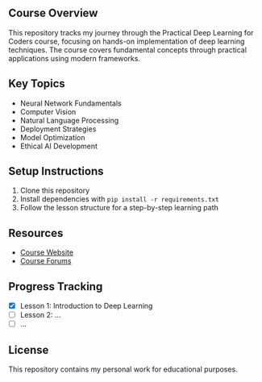 ## Course Overview

This repository tracks my journey through the Practical Deep Learning for Coders course, focusing on hands-on implementation of deep learning techniques. The course covers fundamental concepts through practical applications using modern frameworks.

## Key Topics

- Neural Network Fundamentals
- Computer Vision
- Natural Language Processing
- Deployment Strategies
- Model Optimization
- Ethical AI Development

## Setup Instructions

1. Clone this repository
2. Install dependencies with `pip install -r requirements.txt`
3. Follow the lesson structure for a step-by-step learning path

## Resources

- [Course Website](https://course.fast.ai/)
- [Course Forums](https://forums.fast.ai/)

## Progress Tracking

- [x] Lesson 1: Introduction to Deep Learning
- [ ] Lesson 2: ...
- [ ] ...

## License

This repository contains my personal work for educational purposes.
